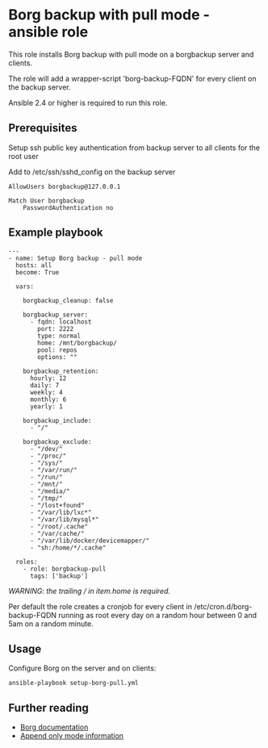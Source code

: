 # Borg backup with pull mode - ansible role
This role installs Borg backup with pull mode on a borgbackup server and clients. 

The role will add a wrapper-script 'borg-backup-FQDN' for every client on the backup server. 

Ansible 2.4 or higher is required to run this role.


## Prerequisites

Setup ssh public key authentication from backup server to all clients for the root user

Add to /etc/ssh/sshd_config on the backup server
```
AllowUsers borgbackup@127.0.0.1

Match User borgbackup
    PasswordAuthentication no
```	

## Example playbook

```
---
- name: Setup Borg backup - pull mode
  hosts: all
  become: True

  vars:

    borgbackup_cleanup: false

    borgbackup_server:
      - fqdn: localhost
        port: 2222
        type: normal
        home: /mnt/borgbackup/
        pool: repos
        options: ""

    borgbackup_retention:
      hourly: 12
      daily: 7
      weekly: 4
      monthly: 6
      yearly: 1

    borgbackup_include:
      - "/"

    borgbackup_exclude:
      - "/dev/"
      - "/proc/"
      - "/sys/"
      - "/var/run/"
      - "/run/"
      - "/mnt/"
      - "/media/"
      - "/tmp/"
      - "/lost+found"
      - "/var/lib/lxc*"
      - "/var/lib/mysql*"
      - "/root/.cache"
      - "/var/cache/"
      - "/var/lib/docker/devicemapper/"
      - "sh:/home/*/.cache"

  roles:
    - role: borgbackup-pull
      tags: ['backup']
```

*WARNING: the trailing / in item.home is required.*

Per default the role creates a cronjob for every client in /etc/cron.d/borg-backup-FQDN running as root every day on a random hour between 0 and 5am on a random minute.


## Usage

Configure Borg on the server and on clients:
```
ansible-playbook setup-borg-pull.yml
```

## Further reading
* [Borg documentation](https://borgbackup.readthedocs.io/en/stable/)
* [Append only mode information](http://borgbackup.readthedocs.io/en/stable/usage/notes.html#append-only-mode)
